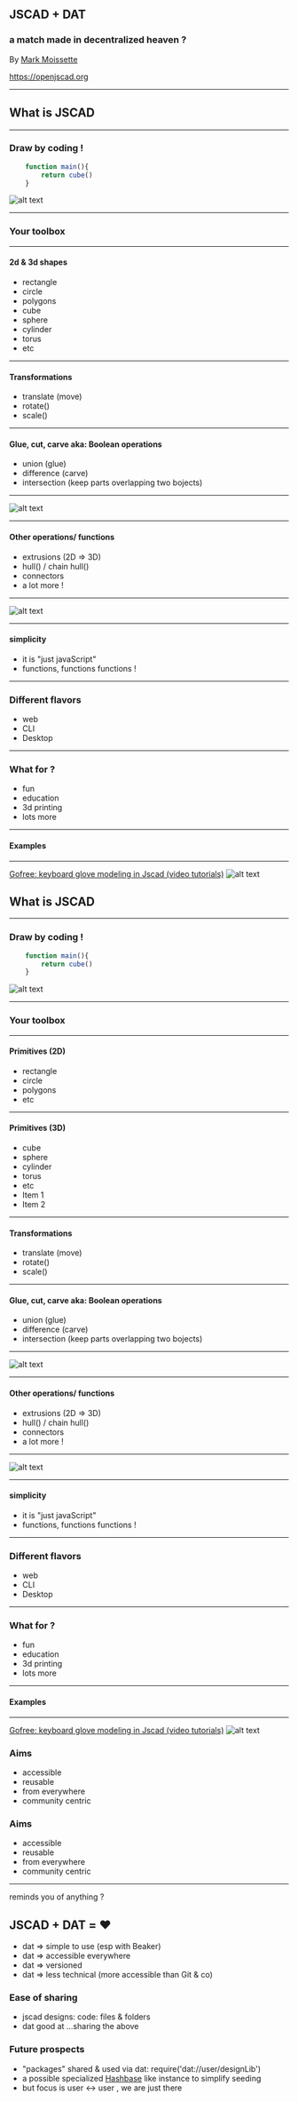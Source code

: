 ## JSCAD + DAT

### a match made in decentralized heaven ?

By [Mark Moissette]()

https://openjscad.org

---

## What is JSCAD

---

### Draw by coding !

```javascript
    function main(){
        return cube()
    }
```
![alt text](./img/cube.png "Maagic") <!-- .element: class="fragment" -->

---

### Your toolbox

---

#### 2d & 3d shapes <!-- .slide: data-background="#ff0000" -->

- rectangle <!-- .element: class="fragment" -->
- circle <!-- .element: class="fragment" -->
- polygons <!-- .element: class="fragment" -->
- cube <!-- .element: class="fragment" -->
- sphere <!-- .element: class="fragment" -->
- cylinder <!-- .element: class="fragment" -->
- torus <!-- .element: class="fragment" -->
- etc <!-- .element: class="fragment" -->

---

#### Transformations

- translate (move)
- rotate()
- scale()

---

#### Glue, cut, carve aka: Boolean operations

- union (glue)
- difference (carve)
- intersection (keep parts overlapping two bojects)

---

![alt text](./img/Csg_tree.png "other")


---

#### Other operations/ functions

- extrusions (2D => 3D)
- hull() / chain hull()
- connectors
- a lot more !

---

![alt text](./img/various_ops.png "other")

---

#### simplicity

- it is "just javaScript"
- functions, functions functions !

---

### Different flavors

- web 
- CLI
- Desktop

---

### What for ?

- fun 
- education
- 3d printing
- lots more

---

#### Examples

---

[Gofree: keyboard glove modeling in Jscad (video tutorials)](https://www.youtube.com/playlist?list=PLCiWVcSJ1UJQPNZWqu3OJzZbrwLdO39S9) <!-- .element: class="fragment" -->
![alt text](./img/paper-rhyno.jpeg "other") <!-- .element: class="fragment" -->
## What is JSCAD

---

### Draw by coding !

```javascript
    function main(){
        return cube()
    }
```
![alt text](./img/cube.png "Maagic") <!-- .element: class="fragment" -->

---

### Your toolbox

---

#### Primitives (2D) <!-- .element: class="fragment" -->

- rectangle <!-- .element: class="fragment" -->
- circle <!-- .element: class="fragment" -->
- polygons <!-- .element: class="fragment" -->
- etc <!-- .element: class="fragment" -->

----

#### Primitives (3D)

- cube
- sphere
- cylinder
- torus
- etc
- Item 1 
- Item 2 

---

#### Transformations

- translate (move)
- rotate()
- scale()

---

#### Glue, cut, carve aka: Boolean operations

- union (glue)
- difference (carve)
- intersection (keep parts overlapping two bojects)

---

![alt text](./img/Csg_tree.png "other")


---

#### Other operations/ functions

- extrusions (2D => 3D)
- hull() / chain hull()
- connectors
- a lot more !

---

![alt text](./img/various_ops.png "other")

---

#### simplicity

- it is "just javaScript"
- functions, functions functions !

---

### Different flavors
- web 
- CLI
- Desktop

---

### What for ?

- fun 
- education
- 3d printing
- lots more

---

#### Examples

---

[Gofree: keyboard glove modeling in Jscad (video tutorials)](https://www.youtube.com/playlist?list=PLCiWVcSJ1UJQPNZWqu3OJzZbrwLdO39S9) <!-- .element: class="fragment" -->
![alt text](./img/paper-rhyno.jpeg "other") <!-- .element: class="fragment" -->


### Aims

  - accessible
  - reusable
  - from everywhere
  - community centric

### Aims

  - accessible
  - reusable
  - from everywhere
  - community centric

---

reminds you of anything ?

## JSCAD + DAT = :heart:

  - dat => simple to use (esp with Beaker)
  - dat => accessible everywhere
  - dat => versioned
  - dat => less technical (more accessible than Git & co)

### Ease of sharing

  - jscad designs: code: files & folders
  - dat good at ...sharing the above

### Future prospects

  - "packages" shared & used via dat: require('dat://user/designLib')
  - a possible specialized [Hashbase](https://hashbase.io/) like instance to simplify seeding
  - but focus is user <-> user , we are just there

